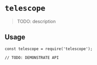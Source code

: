 # `telescope`

> TODO: description

## Usage

```
const telescope = require('telescope');

// TODO: DEMONSTRATE API
```
